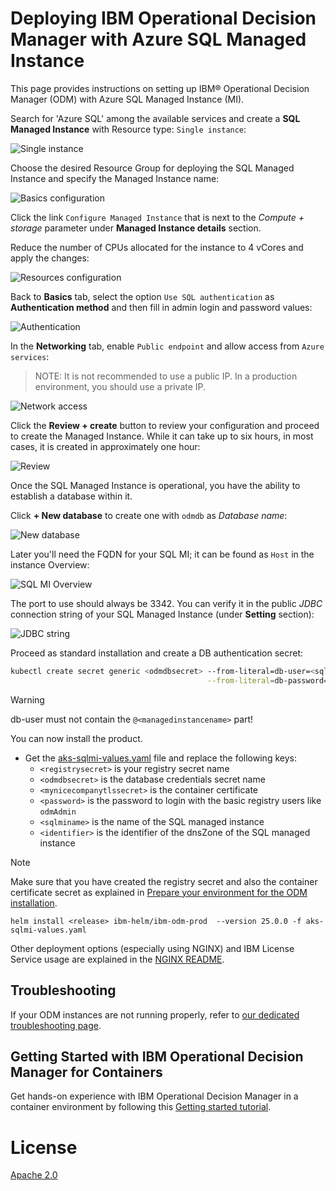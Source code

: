 # Deploying IBM Operational Decision Manager with Azure SQL Managed Instance

This page provides instructions on setting up IBM® Operational Decision Manager (ODM) with Azure SQL Managed Instance (MI).

Search for 'Azure SQL' among the available services and create a **SQL Managed Instance** with Resource type: `Single instance`:

![Single instance](images/sqlmi-select_offer.png)

Choose the desired Resource Group for deploying the SQL Managed Instance and specify the Managed Instance name:

![Basics configuration](images/sqlmi-basics.png)

Click the link `Configure Managed Instance` that is next to the *Compute + storage* parameter under **Managed Instance details** section. 

Reduce the number of CPUs allocated for the instance to 4 vCores and apply the changes:

![Resources configuration](images/sqlmi-resources.png)

Back to **Basics** tab, select the option `Use SQL authentication` as **Authentication method** and then fill in admin login and password values:

![Authentication](images/sqlmi-authentication.png)

In the **Networking** tab, enable `Public endpoint` and allow access from `Azure services`:
> NOTE: It is not recommended to use a public IP. In a production environment, you should use a private IP.

![Network access](images/sqlmi-network.png)

Click the **Review + create** button to review your configuration and proceed to create the Managed Instance. While it can take up to six hours, in most cases, it is created in approximately one hour:

![Review](images/sqlmi-review.png)

Once the SQL Managed Instance is operational, you have the ability to establish a database within it. 

Click **+ New database** to create one with `odmdb` as *Database name*:

![New database](images/sqlmi-newdb.png)

Later you'll need the FQDN for your SQL MI; it can be found as `Host` in the instance Overview:

![SQL MI Overview](images/sqlmi-overview.png)

The port to use should always be 3342. You can verify it in the public *JDBC* connection string of your SQL Managed Instance (under **Setting** section):

![JDBC string](images/sqlmi-jdbcstring.png)

Proceed as standard installation and create a DB authentication secret:

```bash
kubectl create secret generic <odmdbsecret> --from-literal=db-user=<sqlmiadmin> \
                                            --from-literal=db-password='<password>'
```

> [!WARNING]
> db-user must not contain the `@<managedinstancename>` part!

You can now install the product.
- Get the [aks-sqlmi-values.yaml](./aks-sqlmi-values.yaml) file and replace the following keys:
  - `<registrysecret>` is your registry secret name
  - `<odmdbsecret>` is the database credentials secret name
  - `<mynicecompanytlssecret>` is the container certificate
  - `<password>` is the password to login with the basic registry users like `odmAdmin` 
  - `<sqlminame>` is the name of the SQL managed instance
  - `<identifier>` is the identifier of the dnsZone of the SQL managed instance

> [!NOTE]
> Make sure that you have created the registry secret and also the container certificate secret as explained in [Prepare your environment for the ODM installation](README.md#prepare-your-environment-for-the-odm-installation).

```shell
helm install <release> ibm-helm/ibm-odm-prod  --version 25.0.0 -f aks-sqlmi-values.yaml
```

Other deployment options (especially using NGINX) and IBM License Service usage are explained in the [NGINX README](README-NGINX.md).

## Troubleshooting

If your ODM instances are not running properly, refer to [our dedicated troubleshooting page](https://www.ibm.com/docs/en/odm/9.5.0?topic=950-troubleshooting-support).

## Getting Started with IBM Operational Decision Manager for Containers

Get hands-on experience with IBM Operational Decision Manager in a container environment by following this [Getting started tutorial](https://github.com/DecisionsDev/odm-for-container-getting-started/blob/master/README.md).

# License

[Apache 2.0](/LICENSE)
